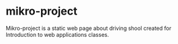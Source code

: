 # mikro-project
Mikro-project is a static web page about driving shool created for Introduction to web applications classes.
